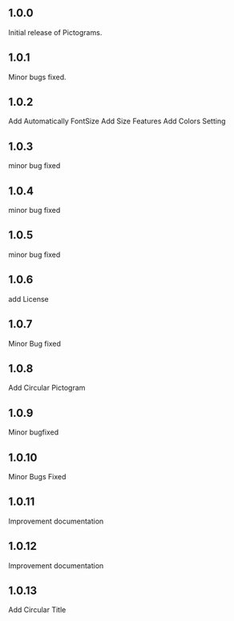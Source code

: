 ## 1.0.0
Initial release of Pictograms.
## 1.0.1
Minor bugs fixed.
## 1.0.2
Add Automatically FontSize
Add Size Features
Add Colors Setting
## 1.0.3
minor bug fixed
## 1.0.4
minor bug fixed
## 1.0.5
minor bug fixed
## 1.0.6
add License
## 1.0.7
Minor Bug fixed
## 1.0.8
Add Circular Pictogram
## 1.0.9
Minor bugfixed
## 1.0.10
Minor Bugs Fixed
## 1.0.11
Improvement documentation
## 1.0.12
Improvement documentation
## 1.0.13
Add Circular Title
